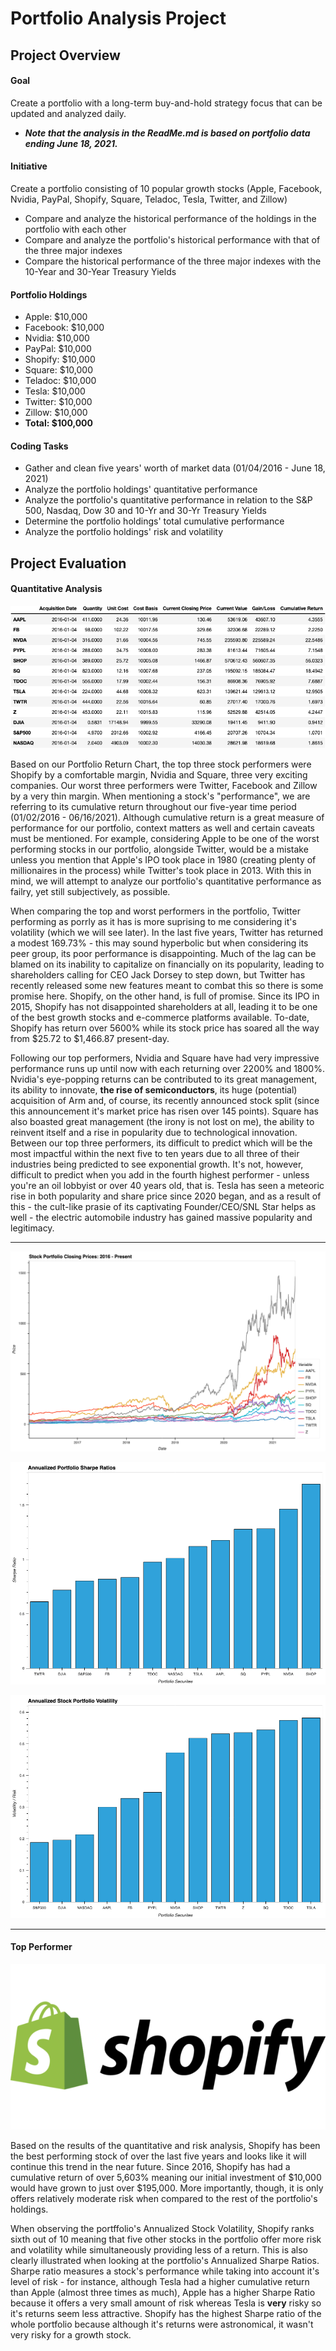# Portfolio Analysis Project

## Project Overview

#### Goal
Create a portfolio with a long-term buy-and-hold strategy focus that can be updated and analyzed daily. 
* ***Note that the analysis in the ReadMe.md is based on portfolio data ending June 18, 2021.***


#### Initiative
Create a portfolio consisting of 10 popular growth stocks (Apple, Facebook, Nvidia, PayPal, Shopify, Square, Teladoc, Tesla, Twitter, and Zillow)
* Compare and analyze the historical performance of the holdings in the portfolio with each other
* Compare and analyze the portfolio's historical performance with that of the three major indexes
* Compare the historical performance of the three major indexes with the 10-Year and 30-Year Treasury Yields


#### Portfolio Holdings
* Apple: $10,000
* Facebook: $10,000
* Nvidia: $10,000
* PayPal: $10,000
* Shopify: $10,000
* Square: $10,000
* Teladoc: $10,000
* Tesla: $10,000
* Twitter: $10,000
* Zillow: $10,000
* **Total: $100,000**


#### Coding Tasks
* Gather and clean five years' worth of market data (01/04/2016 - June 18, 2021)
* Analyze the portfolio holdings' quantitative performance
* Analyze the portfolio's quantitative performance in relation to the S&P 500, Nasdaq, Dow 30 and 10-Yr and 30-Yr Treasury Yields
* Determine the portfolio holdings' total cumulative performance
* Analyze the portfolio holdings' risk and volatility






## Project Evaluation

#### Quantitative Analysis
![Stock Portfolio Return Chart](Total_Portfolio/Images/Portfolio_Analysis.png)

Based on our Portfolio Return Chart, the top three stock performers were Shopify by a comfortable margin, Nvidia and Square, three very exciting companies. Our worst three performers were Twitter, Facebook and Zillow by a very thin margin. When mentioning a stock's "performance", we are referring to its cumulative return throughout our five-year time period (01/02/2016 - 06/16/2021). Although cumulative return is a great measure of performance for our portfolio, context matters as well and certain caveats must be mentioned. For example, considering Apple to be one of the worst performing stocks in our portfolio, alongside Twitter, would be a mistake unless you mention that Apple's IPO took place in 1980 (creating plenty of millionaires in the process) while Twitter's took place in 2013. With this in mind, we will attempt to analyze our portfolio's quantitative performance as failry, yet still subjectively, as possible.

When comparing the top and worst performers in the portfolio, Twitter performing as porrly as it has is more suprising to me considering it's volatility (which we will see later). In the last five years, Twitter has returned a modest 169.73% - this may sound hyperbolic but when considering its peer group, its poor performance is disappointing. Much of the lag can be blamed on its inability to capitalize on financially on its popularity, leading to shareholders calling for CEO Jack Dorsey to step down, but Twitter has recently released some new features meant to combat this so there is some promise here. Shopify, on the other hand, is full of promise. Since its IPO in 2015, Shopify has not disappointed shareholders at all, leading it to be one of the best growth stocks and e-commerce platforms available. To-date, Shopify has return over 5600% while its stock price has soared all the way from $25.72 to $1,466.87 present-day. 

Following our top performers, Nvidia and Square have had very impressive performance runs up until now with each returning over 2200% and 1800%. Nvidia's eye-popping returns can be contributed to its great management, its ability to innovate, **the rise of semiconductors**, its huge (potential) acquisition of Arm and, of course, its recently announced stock split (since this announcement it's market price has risen over 145 points). Square has also boasted great management (the irony is not lost on me), the ability to reinvent itself and a rise in popularity due to technological innovation. Between our top three performers, its difficult to predict which will be the most impactful within the next five to ten years due to all three of their industries being predicted to see exponential growth. It's not, however, difficult to predict when you add in the fourth highest performer - unless you're an oil lobbyist or over 40 years old, that is. Tesla has seen a meteoric rise in both popularity and share price since 2020 began, and as a result of this - the cult-like prasie of its captivating Founder/CEO/SNL Star helps as well - the electric automobile industry has gained massive popularity and legitimacy.

---


![Stock Portfolio Closing Prices](Total_Portfolio/Images/portfolio_closing_prices.png)

![Annualized Stock Portfolio Sharpe Ratios](Total_Portfolio/Images/annl_portfolio_sharpe_ratios.png)

![Annualized Stock Portfolio Volatility](Total_Portfolio/Images/annl_stock_volatility_plot.png)

---

#### Top Performer
![Shopify](Total_Portfolio/Images/Shopify.png)

Based on the results of the quantitative and risk analysis, Shopify has been the best performing stock of over the last five years and looks like it will continue this trend in the near future. Since 2016, Shopify has had a cumulative return of over 5,603% meaning our initial investment of $10,000 would have grown to just over $195,000. More importantly, though, it is only offers relatively moderate risk when compared to the rest of the portfolio's holdings. 

When observing the portffolio's Annualized Stock Volatility, Shopify ranks sixth out of 10 meaning that five other stocks in the portfolio offer more risk and volatility while simultaneously providing less of a return. This is also clearly illustrated when looking at the portfolio's Annualized Sharpe Ratios. Sharpe ratio measures a stock's performance while taking into account it's level of risk - for instance, although Tesla had a higher cumulative return than Apple (almost three times as much), Apple has a higher Sharpe Ratio because it offers a very small amount of risk whereas Tesla is **very** risky so it's returns seem less attractive. Shopify has the highest Sharpe ratio of the whole portfolio because although it's returns were astronomical, it wasn't very risky for a growth stock.  
